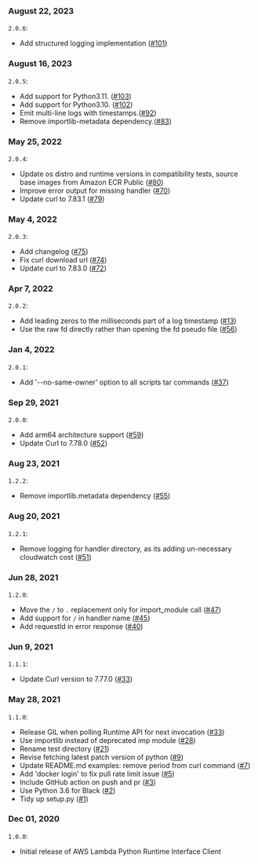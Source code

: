 ### August 22, 2023

`2.0.6`:

- Add structured logging implementation ([#101](https://github.com/aws/aws-lambda-python-runtime-interface-client/pull/101))

### August 16, 2023

`2.0.5`:

- Add support for Python3.11. ([#103](https://github.com/aws/aws-lambda-python-runtime-interface-client/pull/103))
- Add support for Python3.10. ([#102](https://github.com/aws/aws-lambda-python-runtime-interface-client/pull/102))
- Emit multi-line logs with timestamps.([#92](https://github.com/aws/aws-lambda-python-runtime-interface-client/pull/92))
- Remove importlib-metadata dependency.([#83](https://github.com/aws/aws-lambda-python-runtime-interface-client/pull/83))

### May 25, 2022

`2.0.4`:

- Update os distro and runtime versions in compatibility tests, source base images from Amazon ECR Public ([#80](https://github.com/aws/aws-lambda-python-runtime-interface-client/pull/80))
- Improve error output for missing handler ([#70](https://github.com/aws/aws-lambda-python-runtime-interface-client/pull/70))
- Update curl to 7.83.1 ([#79](https://github.com/aws/aws-lambda-python-runtime-interface-client/pull/79))

### May 4, 2022

`2.0.3`:

- Add changelog ([#75](https://github.com/aws/aws-lambda-python-runtime-interface-client/pull/75))
- Fix curl download url ([#74](https://github.com/aws/aws-lambda-python-runtime-interface-client/pull/74))
- Update curl to 7.83.0 ([#72](https://github.com/aws/aws-lambda-python-runtime-interface-client/pull/72))

### Apr 7, 2022

`2.0.2`:

- Add leading zeros to the milliseconds part of a log timestamp ([#13](https://github.com/aws/aws-lambda-python-runtime-interface-client/pull/13))
- Use the raw fd directly rather than opening the fd pseudo file ([#56](https://github.com/aws/aws-lambda-python-runtime-interface-client/pull/56))

### Jan 4, 2022

`2.0.1`:

- Add '--no-same-owner' option to all scripts tar commands ([#37](https://github.com/aws/aws-lambda-python-runtime-interface-client/pull/37))

### Sep 29, 2021

`2.0.0`:

- Add arm64 architecture support ([#59](https://github.com/aws/aws-lambda-python-runtime-interface-client/pull/59))
- Update Curl to 7.78.0 ([#52](https://github.com/aws/aws-lambda-python-runtime-interface-client/pull/52))

### Aug 23, 2021

`1.2.2`:

- Remove importlib.metadata dependency ([#55](https://github.com/aws/aws-lambda-python-runtime-interface-client/pull/55))

### Aug 20, 2021

`1.2.1`:

- Remove logging for handler directory, as its adding un-necessary cloudwatch cost ([#51](https://github.com/aws/aws-lambda-python-runtime-interface-client/pull/51))

### Jun 28, 2021

`1.2.0`:

- Move the `/` to `.` replacement only for import_module call ([#47](https://github.com/aws/aws-lambda-python-runtime-interface-client/pull/47))
- Add support for `/` in handler name ([#45](https://github.com/aws/aws-lambda-python-runtime-interface-client/pull/45))
- Add requestId in error response ([#40](https://github.com/aws/aws-lambda-python-runtime-interface-client/pull/40))

### Jun 9, 2021

`1.1.1`:

- Update Curl version to 7.77.0 ([#33](https://github.com/aws/aws-lambda-python-runtime-interface-client/pull/35))

### May 28, 2021

`1.1.0`:

- Release GIL when polling Runtime API for next invocation ([#33](https://github.com/aws/aws-lambda-python-runtime-interface-client/pull/33))
- Use importlib instead of deprecated imp module ([#28](https://github.com/aws/aws-lambda-python-runtime-interface-client/pull/28))
- Rename test directory ([#21](https://github.com/aws/aws-lambda-python-runtime-interface-client/pull/21))
- Revise fetching latest patch version of python ([#9](https://github.com/aws/aws-lambda-python-runtime-interface-client/pull/9))
- Update README.md examples: remove period from curl command ([#7](https://github.com/aws/aws-lambda-python-runtime-interface-client/pull/7))
- Add 'docker login' to fix pull rate limit issue ([#5](https://github.com/aws/aws-lambda-python-runtime-interface-client/pull/5))
- Include GitHub action on push and pr ([#3](https://github.com/aws/aws-lambda-python-runtime-interface-client/pull/3))
- Use Python 3.6 for Black ([#2](https://github.com/aws/aws-lambda-python-runtime-interface-client/pull/2))
- Tidy up setup.py ([#1](https://github.com/aws/aws-lambda-python-runtime-interface-client/pull/1))

### Dec 01, 2020

`1.0.0`:

- Initial release of AWS Lambda Python Runtime Interface Client
